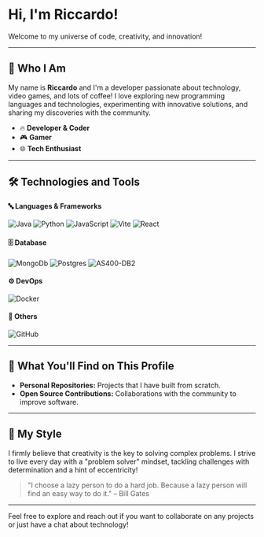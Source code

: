 # Hi, I'm Riccardo!

Welcome to my universe of code, creativity, and innovation!

---

## 🚀 Who I Am

My name is **Riccardo** and I'm a developer passionate about technology, video games, and lots of coffee! I love exploring new programming languages and technologies, experimenting with innovative solutions, and sharing my discoveries with the community.

- 🔥 **Developer & Coder**
- 🎮 **Gamer**
- 🌐 **Tech Enthusiast**

---

## 🛠️ Technologies and Tools

#### 🔤 Languages & Frameworks
![Java](https://img.shields.io/badge/Java-ED8B00?style=flat-square&logo=openjdk&logoColor=white)
![Python](https://img.shields.io/badge/Python-3776AB?style=flat-square&logo=python&logoColor=white)
![JavaScript](https://img.shields.io/badge/JavaScript-F7DF1E?style=flat-square&logo=javascript&logoColor=black)
![Vite](https://img.shields.io/badge/Vite-646CFF?style=flat-square&logo=Vite&logoColor=white)
![React](https://shields.io/badge/react-black?logo=react&style=flat-square&logoColor=white)

#### 🗄️ Database
![MongoDb](https://img.shields.io/badge/-MongoDB-13aa52?style=flat-square&logo=mongodb&logoColor=white)
![Postgres](https://img.shields.io/badge/postgresql-4169e1?style=flat-square&logo=postgresql&logoColor=white)
![AS400-DB2](https://img.shields.io/badge/as400-db2-00C853?style=flat-square&logo=ibm&logoColor=white&labelColor=000000)

#### ⚙️ DevOps
![Docker](https://img.shields.io/badge/docker-257bd6?style=flat-square&logo=docker&logoColor=white)

#### 🧰 Others
![GitHub](https://img.shields.io/badge/GitHub-181717?style=flat-square&logo=github&logoColor=white)

---

## 🎉 What You'll Find on This Profile

- **Personal Repositories:** Projects that I have built from scratch.
- **Open Source Contributions:** Collaborations with the community to improve software.

---

## 🌈 My Style

I firmly believe that creativity is the key to solving complex problems. I strive to live every day with a "problem solver" mindset, tackling challenges with determination and a hint of eccentricity!

> "I choose a lazy person to do a hard job. Because a lazy person will find an easy way to do it."
> – Bill Gates

---

Feel free to explore and reach out if you want to collaborate on any projects or just have a chat about technology!

